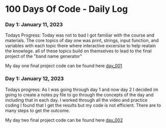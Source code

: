 # 100 Days Of Code - Daily Log

### Day 1: January 11, 2023

Todays Progress: Today was not to bad I got familiar with the course and materials. The core topics of day one was print, strings, input function, and variables with each topic there where interactive excersise to help reatain the knowlege. all of these topics build on themselves to lead to the final project of the "band name generator"

My day one final project code can be found here [day_001](https://github.com/PSebesta/100-Days-Of-Code/tree/main/Projects/Day%20001)

### Day 1: January 12, 2023

Todays progress: As I was going through day 1 and now day 2 I decided im going to create a notes.py file to go through the concepts of the day and including that in each day. I worked through all the video and practice coding I found that I get the results but my code is not efficient. There are to many steps to get the outcome. 

My day two final project code can be found here [day_002](https://github.com/PSebesta/100-Days-Of-Code/tree/main/Projects/Day%20002)